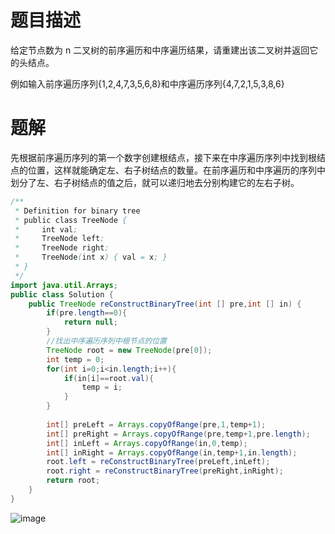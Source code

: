 # 题目描述

给定节点数为 n 二叉树的前序遍历和中序遍历结果，请重建出该二叉树并返回它的头结点。  

例如输入前序遍历序列{1,2,4,7,3,5,6,8}和中序遍历序列{4,7,2,1,5,3,8,6}

# 题解

先根据前序遍历序列的第一个数字创建根结点，接下来在中序遍历序列中找到根结点的位置，这样就能确定左、右子树结点的数量。在前序遍历和中序遍历的序列中划分了左、右子树结点的值之后，就可以递归地去分别构建它的左右子树。

```java
/**
 * Definition for binary tree
 * public class TreeNode {
 *     int val;
 *     TreeNode left;
 *     TreeNode right;
 *     TreeNode(int x) { val = x; }
 * }
 */
import java.util.Arrays;
public class Solution {
    public TreeNode reConstructBinaryTree(int [] pre,int [] in) {
        if(pre.length==0){
            return null;
        }
        //找出中序遍历序列中根节点的位置
        TreeNode root = new TreeNode(pre[0]);
        int temp = 0;
        for(int i=0;i<in.length;i++){
            if(in[i]==root.val){
                temp = i;
            }
        }
        
        int[] preLeft = Arrays.copyOfRange(pre,1,temp+1);
        int[] preRight = Arrays.copyOfRange(pre,temp+1,pre.length);
        int[] inLeft = Arrays.copyOfRange(in,0,temp);
        int[] inRight = Arrays.copyOfRange(in,temp+1,in.length);
        root.left = reConstructBinaryTree(preLeft,inLeft);
        root.right = reConstructBinaryTree(preRight,inRight);
        return root;
    }
}
```

![image](https://user-images.githubusercontent.com/30036563/136531388-534daf11-a2d4-4fe0-bf65-aaa3a561bcf6.png)

